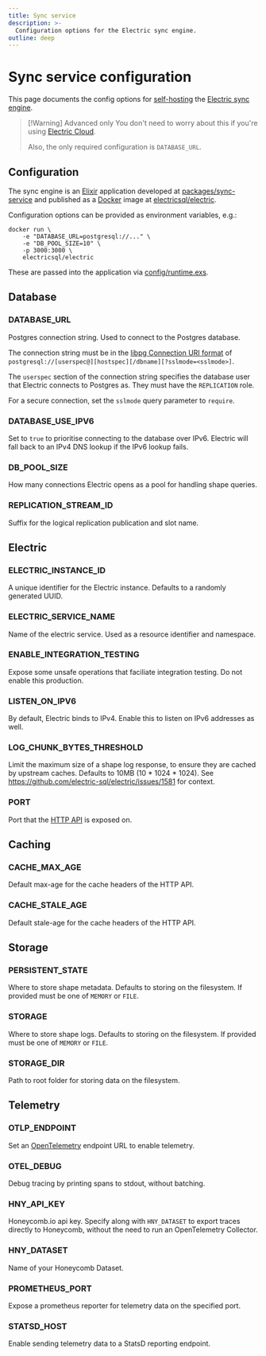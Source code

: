 ```yaml
---
title: Sync service
description: >-
  Configuration options for the Electric sync engine.
outline: deep
---
```


<script setup>
import EnvVarConfig from '../../src/components/EnvVarConfig.vue'
</script>

# Sync service configuration

This page documents the config options for [self-hosting](/docs/guides/deployment) the [Electric sync engine](/product/sync).

> [!Warning] Advanced only
> You don't need to worry about this if you're using [Electric Cloud](/product/cloud).
>
> Also, the only required configuration is `DATABASE_URL`.

## Configuration

The sync engine is an [Elixir](https://elixir-lang.org) application developed at [packages/sync-service](https://github.com/electric-sql/electric/tree/main/packages/sync-service) and published as a [Docker](https://docs.docker.com/get-started/docker-overview) image at [electricsql/electric](https://hub.docker.com/r/electricsql/electric).

Configuration options can be provided as environment variables, e.g.:

```shell
docker run \
    -e "DATABASE_URL=postgresql://..." \
    -e "DB_POOL_SIZE=10" \
    -p 3000:3000 \
    electricsql/electric
```

These are passed into the application via [config/runtime.exs](https://github.com/electric-sql/electric/blob/main/packages/sync-service/config/runtime.exs).

## Database

### DATABASE_URL

<EnvVarConfig
    name="DATABASE_URL"
    required={true}
    example="postgresql://user:password@example.com:54321/electric">
  Postgres connection string. Used to connect to the Postgres database.

  The connection string must be in the [libpg Connection URI format](https://www.postgresql.org/docs/current/libpq-connect.html#LIBPQ-CONNSTRING-URIS) of `postgresql://[userspec@][hostspec][/dbname][?sslmode=<sslmode>]`.

  The `userspec` section of the connection string specifies the database user that Electric connects to Postgres as. They must have the `REPLICATION` role.

  For a secure connection, set the `sslmode` query parameter to `require`.
</EnvVarConfig>

### DATABASE_USE_IPV6

<EnvVarConfig
    name="DATABASE_USE_IPV6"
    defaultValue="false"
    example="true">
  Set to `true` to prioritise connecting to the database over IPv6. Electric will fall back to an IPv4 DNS lookup if the IPv6 lookup fails.
</EnvVarConfig>

### DB_POOL_SIZE

<EnvVarConfig
    name="DB_POOL_SIZE"
    defaultValue="20"
    example="10">
  How many connections Electric opens as a pool for handling shape queries.
</EnvVarConfig>

### REPLICATION_STREAM_ID

<EnvVarConfig
    name="REPLICATION_STREAM_ID"
    defaultValue="default"
    example="my-app">
  Suffix for the logical replication publication and slot name.
</EnvVarConfig>

## Electric

### ELECTRIC_INSTANCE_ID

<EnvVarConfig
    name="ELECTRIC_INSTANCE_ID"
    defaultValue="Electric.Utils.uuid4()"
    example="some-unique-instance-identifier">
  A unique identifier for the Electric instance. Defaults to a randomly generated UUID.
</EnvVarConfig>

### ELECTRIC_SERVICE_NAME

<EnvVarConfig
    name="ELECTRIC_SERVICE_NAME"
    defaultValue="electric"
    example="my-electric-service">
  Name of the electric service. Used as a resource identifier and namespace.
</EnvVarConfig>

### ENABLE_INTEGRATION_TESTING

<EnvVarConfig
    name="ENABLE_INTEGRATION_TESTING"
    defaultValue="false"
    example="true">
  Expose some unsafe operations that faciliate integration testing.
  Do not enable this production.
</EnvVarConfig>

### LISTEN_ON_IPV6

<EnvVarConfig
    name="LISTEN_ON_IPV6"
    defaultValue="false"
    example="true">
  By default, Electric binds to IPv4. Enable this to listen on IPv6 addresses as well.
</EnvVarConfig>

### LOG_CHUNK_BYTES_THRESHOLD

<EnvVarConfig
    name="LOG_CHUNK_BYTES_THRESHOLD"
    defaultValue="10485760"
    example="20971520">
  Limit the maximum size of a shape log response, to ensure they are cached by
  upstream caches. Defaults to 10MB (10 * 1024 * 1024). See
  https://github.com/electric-sql/electric/issues/1581 for context.
</EnvVarConfig>

### PORT

<EnvVarConfig
    name="PORT"
    defaultValue="3000"
    example="8080">
  Port that the [HTTP API](/docs/api/http) is exposed on.
</EnvVarConfig>

## Caching

### CACHE_MAX_AGE

<EnvVarConfig
    name="CACHE_MAX_AGE"
    defaultValue="60"
    example="5">
  Default max-age for the cache headers of the HTTP API.
</EnvVarConfig>

### CACHE_STALE_AGE

<EnvVarConfig
    name="CACHE_STALE_AGE"
    defaultValue="300"
    example="5">
  Default stale-age for the cache headers of the HTTP API.
</EnvVarConfig>

## Storage

### PERSISTENT_STATE

<EnvVarConfig
    name="PERSISTENT_STATE"
    defaultValue="FILE"
    example="MEMORY">
  Where to store shape metadata. Defaults to storing on the filesystem.
  If provided must be one of `MEMORY` or `FILE`.
</EnvVarConfig>

### STORAGE

<EnvVarConfig
    name="STORAGE"
    defaultValue="FILE"
    example="MEMORY">
  Where to store shape logs. Defaults to storing on the filesystem.
  If provided must be one of `MEMORY` or `FILE`.
</EnvVarConfig>

### STORAGE_DIR

<EnvVarConfig
    name="STORAGE_DIR"
    defaultValue="./persistent"
    example="/var/example">
  Path to root folder for storing data on the filesystem.
</EnvVarConfig>

## Telemetry

### OTLP_ENDPOINT

<EnvVarConfig
    name="OTLP_ENDPOINT"
    optional="true"
    example="https://example.com">
  Set an [OpenTelemetry](https://opentelemetry.io/docs/what-is-opentelemetry/) endpoint URL
  to enable telemetry.
</EnvVarConfig>

### OTEL_DEBUG

<EnvVarConfig
    name="OTEL_DEBUG"
    defaultValue="false"
    example="true">
  Debug tracing by printing spans to stdout, without batching.
</EnvVarConfig>

### HNY_API_KEY

<EnvVarConfig
    name="HNY_API_KEY"
    optional="true"
    example="your-api-key">
  Honeycomb.io api key. Specify along with `HNY_DATASET` to export traces
  directly to Honeycomb, without the need to run an OpenTelemetry Collector.
</EnvVarConfig>

### HNY_DATASET

<EnvVarConfig
    name="HNY_DATASET"
    optional="true"
    example="your-dataset-name">
  Name of your Honeycomb Dataset.
</EnvVarConfig>

### PROMETHEUS_PORT

<EnvVarConfig
    name="PROMETHEUS_PORT"
    optional="true"
    example="9090">
  Expose a prometheus reporter for telemetry data on the specified port.
</EnvVarConfig>

### STATSD_HOST

<EnvVarConfig
    name="STATSD_HOST"
    optional="true"
    example="https://example.com">
  Enable sending telemetry data to a StatsD reporting endpoint.
</EnvVarConfig>
